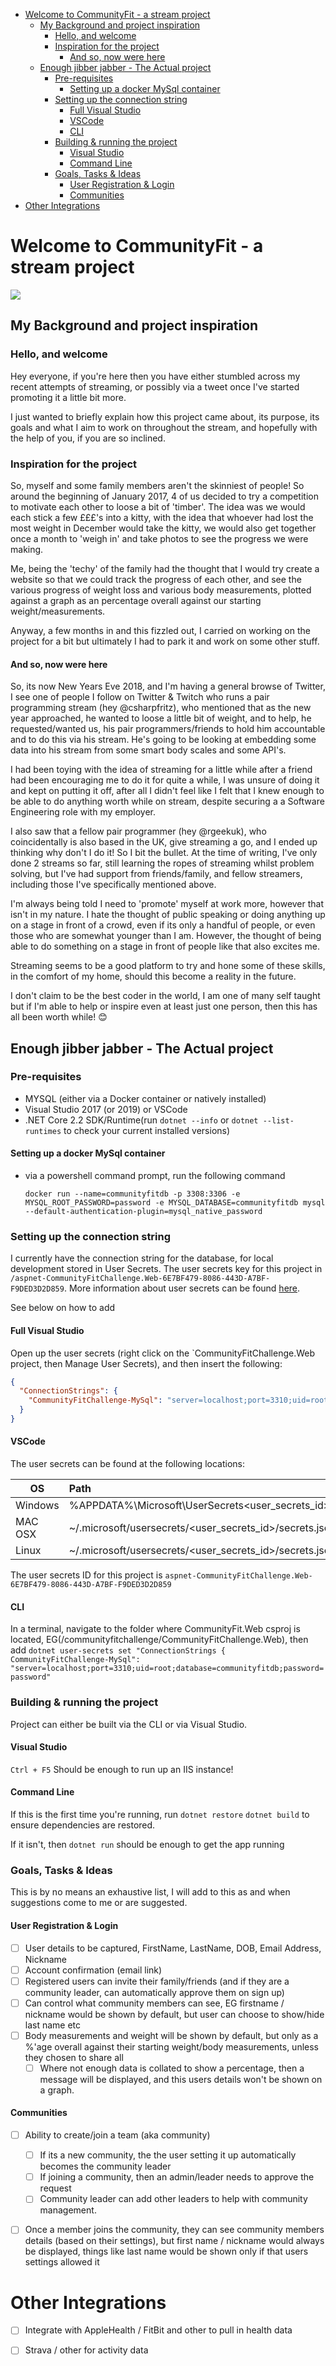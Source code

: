 - [Welcome to CommunityFit - a stream project](#welcome-to-communityfit---a-stream-project)
  - [My Background and project inspiration](#my-background-and-project-inspiration)
    - [Hello, and welcome](#hello-and-welcome)
    - [Inspiration for the project](#inspiration-for-the-project)
      - [And so, now were here](#and-so-now-were-here)
  - [Enough jibber jabber - The Actual project](#enough-jibber-jabber---the-actual-project)
    - [Pre-requisites](#pre-requisites)
      - [Setting up a docker MySql container](#setting-up-a-docker-mysql-container)
    - [Setting up the connection string](#setting-up-the-connection-string)
      - [Full Visual Studio](#full-visual-studio)
      - [VSCode](#vscode)
      - [CLI](#cli)
    - [Building & running the project](#building--running-the-project)
      - [Visual Studio](#visual-studio)
      - [Command Line](#command-line)
    - [Goals, Tasks & Ideas](#goals-tasks--ideas)
      - [User Registration & Login](#user-registration--login)
      - [Communities](#communities)
- [Other Integrations](#other-integrations)

# Welcome to CommunityFit - a stream project 

![](Logo-Black.png)

## My Background and project inspiration

### Hello, and welcome

Hey everyone, if you're here then you have either stumbled across my recent attempts of streaming, or possibly via a tweet once I've started promoting it a little bit more.

I just wanted to briefly explain how this project came about, its purpose, its goals and what I aim to work on throughout the stream, and hopefully with the help of you, if you are so inclined.

### Inspiration for the project

So, myself and some family members aren't the skinniest of people! So around the beginning of January 2017, 4 of us decided to try a competition to motivate each other to loose a bit of 'timber'. The idea was we would each stick a few £££'s into a kitty, with the idea that whoever had lost the most weight in December would take the kitty, we would also get together once a month to 'weigh in' and take photos to see the progress we were making.

Me, being the 'techy' of the family had the thought that I would try create a website so that we could track the progress of each other, and see the various progress of weight loss and various body measurements, plotted against a graph as an percentage overall against our starting weight/measurements.

Anyway, a few months in and this fizzled out, I carried on working on the project for a bit but ultimately I had to park it and work on some other stuff.

#### And so, now were here

So, its now New Years Eve 2018, and I'm having a general browse of Twitter, I see one of people I follow on Twitter & Twitch who runs a pair programming stream (hey @csharpfritz), who mentioned that as the new year approached, he wanted to loose a little bit of weight, and to help, he requested/wanted us, his pair programmers/friends to hold him accountable and to do this via his stream. He's going to be looking at embedding some data into his stream from some smart body scales and some API's.

I had been toying with the idea of streaming for a little while after a friend had been encouraging me to do it for quite a while, I was unsure of doing it and kept on putting it off, after all I didn't feel like I felt that I knew enough to be able to do anything worth while on stream, despite securing a a Software Engineering role with my employer.

I also saw that a fellow pair programmer (hey @rgeekuk), who coincidentally is also based in the UK, give streaming a go, and I ended up thinking why don't I do it! So I bit the bullet. At the time of writing, I've only done 2 streams so far, still learning the ropes of streaming whilst problem solving, but I've had support from friends/family, and fellow streamers, including those I've specifically mentioned above.

I'm always being told I need to 'promote' myself at work more, however that isn't in my nature. I hate the thought of public speaking or doing anything up on a stage in front of a crowd, even if its only a handful of people, or even those who are somewhat younger than I am. However, the thought of being able to do something on a stage in front of people like that also excites me.

Streaming seems to be a good platform to try and hone some of these skills, in the comfort of my home, should this become a reality in the future.

I don't claim to be the best coder in the world, I am one of many self taught but if I'm able to help or inspire even at least just one person, then this has all been worth while! 😊

## Enough jibber jabber -  The Actual project

### Pre-requisites

- MYSQL (either via a Docker container  or natively installed)
- Visual Studio 2017 (or 2019) or VSCode
- .NET Core 2.2 SDK/Runtime(run `dotnet --info` or `dotnet --list-runtimes` to check your current installed versions)


#### Setting up a docker MySql container
 
 - via a powershell command prompt, run the following command
 
   `docker run --name=communityfitdb -p 3308:3306 -e MYSQL_ROOT_PASSWORD=password -e MYSQL_DATABASE=communityfitdb mysql --default-authentication-plugin=mysql_native_password`


### Setting up the connection string

I currently have the connection string for the database, for local development stored in User Secrets. The user secrets key for this project in `/aspnet-CommunityFitChallenge.Web-6E7BF479-8086-443D-A7BF-F9DED3D2D859`. More information about user secrets can be found [here](https://docs.microsoft.com/en-us/aspnet/core/security/app-secrets?view=aspnetcore-2.2&tabs=linux).

 See below on how to add 

#### Full Visual Studio

Open up the user secrets (right click on the `CommunityFitChallenge.Web project, then Manage User Secrets), and then insert the following:

```json
{
  "ConnectionStrings": {
    "CommunityFitChallenge-MySql": "server=localhost;port=3310;uid=root;database=communityfitdb;password=password"
  }
}
```

#### VSCode

The user secrets can be found at the following locations:

  |OS     |Path|
  |-------|:--------------------------------------------------------------|
  |Windows| %APPDATA%\Microsoft\UserSecrets\<user_secrets_id>\secrets.json|
  |MAC OSX| ~/.microsoft/usersecrets/<user_secrets_id>/secrets.json m     |
  |Linux  | ~/.microsoft/usersecrets/<user_secrets_id>/secrets.json       |

The user secrets ID for this project is `aspnet-CommunityFitChallenge.Web-6E7BF479-8086-443D-A7BF-F9DED3D2D859`

#### CLI

In a terminal, navigate to the folder where CommunityFit.Web csproj is located, EG(/communityfitchallenge/CommunityFitChallenge.Web), then add 
`dotnet user-secrets set "ConnectionStrings { CommunityFitChallenge-MySql": "server=localhost;port=3310;uid=root;database=communityfitdb;password=password"`

### Building & running the project

Project can either be built via the CLI or via Visual Studio. 

#### Visual Studio 

`Ctrl + F5` Should be enough to run up an IIS instance!

#### Command Line

If this is the first time you're running, run 
`dotnet restore`
`dotnet build`
to ensure dependencies are restored.

If it isn't, then `dotnet run` should be enough to get the app running

### Goals, Tasks & Ideas

This is by no means an exhaustive list, I will add to this as and when suggestions come to me or are suggested.

#### User Registration & Login

- [ ] User details to be captured, FirstName, LastName, DOB, Email Address, Nickname
- [ ] Account confirmation (email link)
- [ ] Registered users can invite their family/friends (and if they are a community leader, can automatically approve them on sign up)
- [ ] Can control what community members can see, EG firstname / nickname would be shown by default, but user can choose to show/hide last name etc
- [ ] Body measurements and weight will be shown by default, but only as a %'age overall against their starting weight/body measurements, unless they chosen to share all
  - [ ] Where not enough data is collated to show a percentage, then a message will be displayed, and this users details won't be shown on a graph.

#### Communities

- [ ] Ability to create/join a team (aka community)
  - [ ] If its a new community, the the user setting it up automatically becomes the community leader
  - [ ] If joining a community, then an admin/leader needs to approve the request
  - [ ] Community leader can add other leaders to help with community management.
- [ ] Once a member joins the community, they can see community members details (based on their settings), but first name / nickname would always be displayed, things like last name would be shown only if that users settings allowed it


# Other Integrations

- [ ] Integrate with AppleHealth / FitBit and other to pull in health data
- [ ] Strava / other for activity data
 
